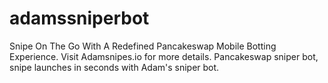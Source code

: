 # adamssniperbot
Snipe On The Go With A Redefined Pancakeswap Mobile Botting Experience. Visit Adamsnipes.io for more details. Pancakeswap sniper bot, snipe launches in seconds with Adam's sniper bot.
